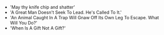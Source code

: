 - 'May thy knife chip and shatter'                                                     
- 'A Great Man Doesn't Seek To Lead. He's Called To It.'                               
- 'An Animal Caught In A Trap Will Gnaw Off Its Own Leg To Escape. What Will You Do?'  
- 'When Is A Gift Not A Gift?'

